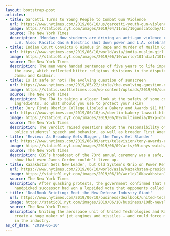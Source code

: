 ```yaml
---
layout: bootstrap-post
articles:
- title: Garcetti Turns to Young People to Combat Gun Violence
  url: https://www.nytimes.com/2019/06/10/us/garcetti-youth-gun-violence-campaign-los-angeles.html
  image: https://static01.nyt.com/images/2019/04/11/us/10gunscatoday/11nipseyfuneral1-facebookJumbo.jpg
  source: The New York Times
  description: 'Monday: How students are driving an anti-gun violence campaign in
    L.A. Also: Pacific Gas & Electric shut down power and L.A. celebrated Pride.'
- title: Indian Court Convicts 6 Hindus in Rape and Murder of Muslim Girl, 8
  url: https://www.nytimes.com/2019/06/10/world/asia/india-muslim-girl.html
  image: https://static01.nyt.com/images/2019/06/10/world/10India1/10India1-facebookJumbo.jpg
  source: The New York Times
  description: The men were handed sentences of five years to life imprisonment in
    the case, which reflected bitter religious divisions in the disputed region of
    Jammu and Kashmir.
- title: Is it safe or not? The evolving question of sunscreen
  url: https://www.nytimes.com/2019/05/22/style/the-evolving-question-of-sunscreen.html
  image: https://static.seattletimes.com/wp-content/uploads/2019/06/sunscreen4_0610-1200x630.jpg
  source: The New York Times
  description: The FDA is taking a closer look at the safety of some common sunscreen
    ingredients, so what should you use to protect your skin?
- title: Jury Finds Oberlin College Libeled a Bakery and Awards $11 Million in Damages
  url: https://www.nytimes.com/2019/06/10/us/oberlin-bakery-lawsuit.html
  image: https://static01.nyt.com/images/2019/06/09/multimedia/09xp-oberlin/09xp-oberlin-facebookJumbo.jpg
  source: The New York Times
  description: The verdict raised questions about the responsibility of colleges to
    police students’ speech and behavior, as well as broader First Amendment issues.
- title: 'Review: As Broadway Gets Bigger, the Tonys Get Blander'
  url: https://www.nytimes.com/2019/06/09/arts/television/tony-awards-review.html
  image: https://static01.nyt.com/images/2019/06/09/arts/09tonys-watch/09tonys-watch-facebookJumbo.jpg
  source: The New York Times
  description: CBS’s broadcast of the 73rd annual ceremony was a safe, unsurprising
    show that even James Corden couldn’t liven up.
- title: Kazakhstan Gets New Leader, but Old System’s Grip on Power Remains
  url: https://www.nytimes.com/2019/06/10/world/asia/kazakhstan-president.html
  image: https://static01.nyt.com/images/2019/06/10/world/10Kazakhstan1/10Kazakhstan1-facebookJumbo.jpg
  source: The New York Times
  description: After quashing protests, the government confirmed that President Nazarbayev’s
    handpicked successor had won a lopsided vote that opponents called a farce.
- title: 'DealBook Briefing: Meet the New Defense Industry Giant'
  url: https://www.nytimes.com/2019/06/10/business/dealbook/united-technologies-raytheon-merger.html
  image: https://static01.nyt.com/images/2019/06/10/business/10db-newsletter-raytheon/merlin_154675272_e53959a2-4558-46eb-9abb-768683419cac-facebookJumbo.jpg
  source: The New York Times
  description: Uniting the aerospace unit of United Technologies and Raytheon will
    create a huge maker of jet engines and missiles — and could force more mergers
    in the industry.
as_of_date: '2019-06-10'
---
```


